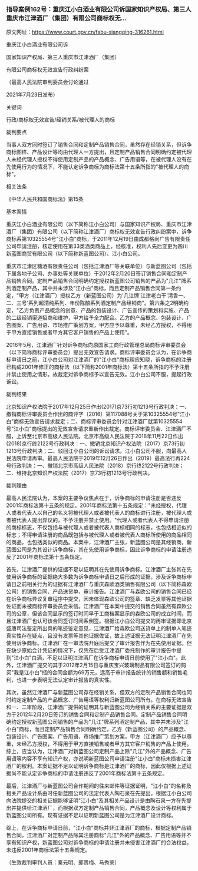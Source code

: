 ### 指导案例162号：重庆江小白酒业有限公司诉国家知识产权局、第三人重庆市江津酒厂（集团）有限公司商标权无...
原文网址：https://www.court.gov.cn/fabu-xiangqing-316261.html

重庆江小白酒业有限公司诉

国家知识产权局、第三人重庆市江津酒厂（集团）

有限公司商标权无效宣告行政纠纷案

（最高人民法院审判委员会讨论通过

2021年7月23日发布）

关键词

行政/商标权无效宣告/经销关系/被代理人的商标

裁判要点

当事人双方同时签订了销售合同和定制产品销售合同，虽然存在经销关系，但诉争商标图样、产品设计等均由代理人一方提出，且定制产品销售合同明确约定被代理人未经代理人授权不得使用定制产品的产品概念、广告用语等，在被代理人没有在先使用行为的情况下，不能认定诉争商标为商标法第十五条所指的"被代理人的商标"。

相关法条

《中华人民共和国商标法》第15条

基本案情

重庆江小白酒业有限公司（以下简称江小白公司）与国家知识产权局、重庆市江津酒厂（集团）有限公司（以下简称江津酒厂）商标权无效宣告行政纠纷案中，诉争商标系第10325554号"江小白"商标，于2011年12月19日由成都格尚广告有限责任公司申请注册，核定使用在第33类酒类商品上，经核准，权利人先后变更为四川新蓝图商贸有限公司（以下简称新蓝图公司）、江小白公司。

重庆市江津区糖酒有限责任公司（包括江津酒厂等关联单位）与新蓝图公司（包括下属各地子公司、办事处等关联单位）于2012年2月20日签订销售合同和定制产品销售合同。定制产品销售合同明确约定授权新蓝图公司销售的产品为"几江"牌系列酒定制产品，其中并未涉及"江小白"商标，而且定制产品销售合同第一条约定，"甲方（江津酒厂）授权乙方（新蓝图公司）为'几江牌'江津老白干'清香一、二、三号'系列超清纯系列、年份陈酿系列酒定制产品经销商"。第六条之2明确约定，"乙方负责产品概念的创意、产品的包装设计、广告宣传的策划和实施、产品的二级经销渠道招商和维护，甲方给予全力配合。乙方的产品概念、包装设计、广告图案、广告用语、市场推广策划方案，甲方应予以尊重，未经乙方授权，不得用于甲方直接销售或者甲方其它客户销售的产品上使用"。

2016年5月，江津酒厂针对诉争商标向原国家工商行政管理总局商标评审委员会（以下简称商标评审委员会）提出无效宣告请求。商标评审委员会认为，在诉争商标申请日之前，江小白公司对江津酒厂的"江小白"商标理应知晓，诉争商标的注册已构成2001年修正的商标法（以下简称2001年商标法）第十五条所指的不予注册并禁止使用之情形。故裁定对诉争商标予以宣告无效。江小白公司不服，提起行政诉讼。

裁判结果

北京知识产权法院于2017年12月25日作出(2017)京73行初1213号行政判决：一、撤销商标评审委员会作出的商评字〔2016〕第117088号关于第10325554号"江小白"商标无效宣告请求裁定；二、商标评审委员会针对江津酒厂就第10325554号"江小白"商标提出的无效宣告请求重新作出裁定。商标评审委员会、江津酒厂不服，上诉至北京市高级人民法院。北京市高级人民法院于2018年11月22日作出(2018)京行终2122号行政判决：一、撤销北京知识产权法院（2017）京73行初1213号行政判决；二、驳回江小白公司的诉讼请求。江小白公司不服，向最高人民法院申请再审。最高人民法院于2019年12月26日作出（2019）最高法行再224号行政判决：一、撤销北京市高级人民法院（2018）京行终2122号行政判决；二、维持北京知识产权法院（2017）京73行初1213号行政判决。

裁判理由

最高人民法院认为，本案的主要争议焦点在于，诉争商标的申请注册是否违反2001年商标法第十五条的规定。2001年商标法第十五条规定："未经授权，代理人或者代表人以自己的名义将被代理人或者被代表人的商标进行注册，被代理人或者被代表人提出异议的，不予注册并禁止使用。"代理人或者代表人不得申请注册的商标标志，不仅包括与被代理人或者被代表人商标相同的标志，也包括相近似的标志；不得申请注册的商品既包括与被代理人或者被代表人商标所使用的商品相同的商品，也包括类似的商品。本案中，江津酒厂主张，新蓝图公司是其经销商，新蓝图公司是为其设计诉争商标，其在先使用诉争商标，因此诉争商标的申请注册违反了2001年商标法第十五条规定。

首先，江津酒厂提供的证据不足以证明其在先使用诉争商标。江津酒厂主张其在先使用诉争商标的证据绝大多数为诉争商标申请日之后形成的证据，涉及诉争商标申请日之前相关行为的证据有江津酒厂与重庆森欧酒类销售有限公司（以下简称森欧公司）的销售合同、产品送货单、审计报告。江津酒厂与森欧公司的销售合同已经在诉争商标异议复审程序中提交，因未体现森欧公司的签章、缺乏发票等其他证据佐证而未被商标评审委员会采信。江津酒厂在本案中提交的销售合同虽然有森欧公司的公章，但该合同显示的签订时间早于工商档案显示的森欧公司的成立时间，而且江津酒厂也认可该合同签订时间系倒签。根据江小白公司提交的再审证据即北京盛唐司法鉴定所出具的笔迹鉴定意见，江津酒厂给森欧公司送货单上的制单人笔迹真实性存在疑点，且没有发票等其他证据佐证，故上述证据无法证明江津酒厂在先使用诉争商标。江津酒厂在一审法院开庭后提交了审计报告作为在先使用证据。但在缺少原始会计凭证的情况下，仅凭在后受江津酒厂委托制作的审计报告中提到"江小白"白酒，不足以证明江津酒厂在诉争商标申请日前使用了"江小白"。此外，江津酒厂提交的其于2012年2月15日与重庆宝兴玻璃制品有限公司签订的购买"我是江小白"瓶的合同金额为69万元，远高于审计报告统计的销售额和销售毛利，也进一步表明无法认定审计报告的真实性。

其次，虽然江津酒厂与新蓝图公司存在经销关系，但双方的定制产品销售合同也同时约定定制产品的产品概念、广告用语等权利归新蓝图公司所有。在商标无效宣告和一、二审阶段，江津酒厂提供的证明其与新蓝图公司为经销关系的主要证据是双方于2012年2月20日签订的销售合同和定制产品销售合同。定制产品销售合同明确约定授权新蓝图公司销售的产品为"几江"牌系列酒定制产品，其中并未涉及"江小白"商标，而且定制产品销售合同明确约定，乙方（新蓝图公司）的产品概念、包装设计、广告图案、广告用语、市场推广策划方案，甲方（江津酒厂）应予以尊重，未经乙方授权，不得用于甲方直接销售或者甲方其它客户销售的产品上使用。综上，应当认为，江津酒厂对新蓝图公司定制产品上除"几江"外的产品概念、广告用语等内容不享有知识产权，亦说明新蓝图公司申请注册"江小白"商标未损害江津酒厂的权利。本案证据不足以证明诉争商标是江津酒厂的商标，因此仅根据上述证据尚不能认定诉争商标的申请注册违反了2001年商标法第十五条规定。

最后，江津酒厂与新蓝图公司合作期间的往来邮件等证据证明，"江小白"的名称及相关产品设计系由时任新蓝图公司的法定代表人陶石泉在先提出。根据江小白公司向法院提交的相关证据能够证明"江小白"及其相关产品设计是由陶石泉一方在先提出并提供给江津酒厂，而根据双方定制产品销售合同，产品概念及设计等权利属于新蓝图公司所有。现有证据不足以证明新蓝图公司是为江津酒厂设计商标。

综上，在诉争商标申请日前，"江小白"商标并非江津酒厂的商标，根据定制产品销售合同，江津酒厂对定制产品除其注册商标"几江"外的产品概念、广告用语等并不享有知识产权，新蓝图公司对诉争商标的申请注册并未侵害江津酒厂的合法权益，未违反2001年商标法第十五条规定。

（生效裁判审判人员：秦元明、郎贵梅、马秀荣）
